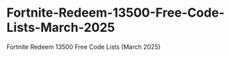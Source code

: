 # Fortnite-Redeem-13500-Free-Code-Lists-March-2025
Fortnite Redeem 13500 Free Code Lists (March 2025)

